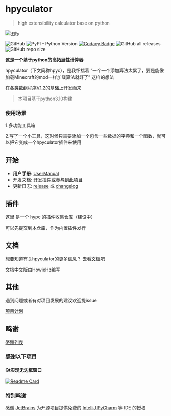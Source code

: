 # hpyculator

 >high extensibility calculator base on python

![图标](ico.ico "随手画")

![GitHub](https://img.shields.io/github/license/HowieHz/hpyculator)
![PyPI - Python Version](https://img.shields.io/pypi/pyversions/hpyculator)
[![Codacy Badge](https://app.codacy.com/project/badge/Grade/48247dc302b44b1ebe1ca6635a7a0588)](https://www.codacy.com/gh/HowieHz/hpyculator/dashboard?utm_source=github.com&amp;utm_medium=referral&amp;utm_content=HowieHz/hpyculator&amp;utm_campaign=Badge_Grade)
![GitHub all releases](https://img.shields.io/github/downloads/HowieHz/hpyculator/total)
![GitHub repo size](https://img.shields.io/github/repo-size/HowieHz/hpyculator)

**这是一个基于python的高拓展性计算器**

hpyculator（下文简称hpyc），是我怀揣着 “一个一个添加算法太累了，要是能像加载Minecraft的mod一样加载算法就好了” 这样的想法

在[各类数组程序V1.2](https://www.bilibili.com/video/BV18p4y1h7bQ)的基础上开发而来
  
>本项目基于python3.10构建

### 使用场景

1.多功能工具箱

2.写了一个小工具，这时候只需要添加一个包含一些数据的字典和一个函数，就可以把它变成一个hpyculator插件来使用

## 开始

- **用户手册**: [UserManual](docs/source/user_manual.md)
- 开发文档: [开发插件](https://hpyculator.readthedocs.io/zh_CN/latest/quick_start.html#id3)或[参与到此项目](https://hpyculator.readthedocs.io/zh_CN/latest/quick_start.html#id9)
- 更新日志: [release](https://github.com/HowieHz/hpyculator/releases) 或 [changelog](https://hpyculator.readthedocs.io/zh_CN/latest/changelog.html)

[//]: # (- 开发计划: [milestones]&#40;https://github.com/HowieHz/hpyculator/milestones&#41;)

## 插件

[这里](https://github.com/HowieHz/PluginCatalogue) 是一个 hypc 的插件收集仓库（建设中）

可以先提交到本仓库，作为内置插件发行

## 文档

想要知道有关hpyculator的更多信息？ 去看[文档](https://hpyculator.readthedocs.io/)吧

文档中文版由HowieHz编写

## 其他

遇到问题或者有对项目发展的建议欢迎提issue

[项目计划](project_plan.md)

## 鸣谢

[感谢列表](https://hpyculator.readthedocs.io/zh_CN/latest/credits.html)

### 感谢以下项目

#### Qt实现无边框窗口

   [![Readme Card](https://github-readme-stats.vercel.app/api/pin/?username=zhiyiYo&repo=PyQt-Frameless-Window)](https://github.com/zhiyiYo/PyQt-Frameless-Window)

### 特别鸣谢

感谢 [JetBrains](https://www.jetbrains.com/?from=hpyculator) 为开源项目提供免费的 [IntelliJ PyCharm](https://www.jetbrains.com/pycharm/?from=hpyculator) 等 IDE 的授权 
